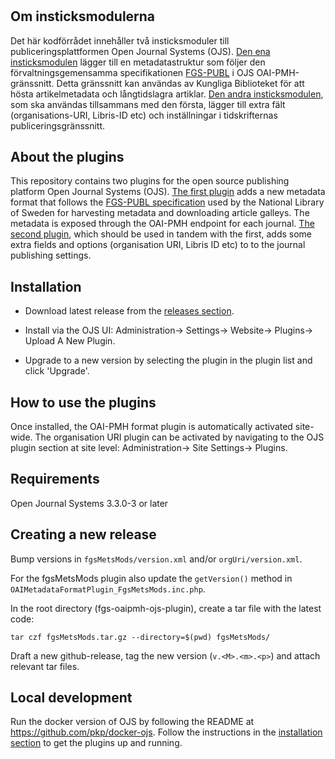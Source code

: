 # 
Om insticksmodulerna
--------------------
Det här kodförrådet innehåller två insticksmoduler till publiceringsplattformen Open Journal Systems (OJS). [Den ena insticksmodulen](fgsMetsMods) lägger till en metadatastruktur som följer den förvaltningsgemensamma specifikationen [FGS-PUBL](http://www.kb.se/namespace/digark/deliveryspecification/deposit/fgs-publ/) i OJS OAI-PMH-gränssnitt. Detta gränssnitt kan användas av Kungliga Biblioteket för att hösta artikelmetadata och långtidslagra artiklar. [Den andra insticksmodulen](orgUri), som ska användas tillsammans med den första, lägger till extra fält (organisations-URI, Libris-ID etc) och inställningar i tidskrifternas publiceringsgränssnitt.

About the plugins
-----------------
This repository contains two plugins for the open source publishing platform Open Journal Systems (OJS). [The first plugin](fgsMetsMods) adds a new metadata format that follows the [FGS-PUBL specification](http://www.kb.se/namespace/digark/deliveryspecification/deposit/fgs-publ/) used by the National Library of Sweden for harvesting metadata and downloading article galleys. The metadata is exposed through the OAI-PMH endpoint for each journal. [The second plugin](orgUri), which should be used in tandem with the first, adds some extra fields and options (organisation URI, Libris ID etc) to to the journal publishing settings.

Installation
------------
* Download latest release from the [releases section](https://github.com/Kungbib/fgs-oaipmh-ojs-plugin/releases).

* Install via the OJS UI: Administration-> Settings-> Website-> Plugins-> Upload A New Plugin.

* Upgrade to a new version by selecting the plugin in the plugin list and click 'Upgrade'.

How to use the plugins
----------------------
Once installed, the OAI-PMH format plugin is automatically activated site-wide. The organisation URI plugin can be activated by navigating to the OJS plugin section at site level: Administration-> Site Settings-> Plugins.

Requirements
------------
Open Journal Systems 3.3.0-3 or later

Creating a new release
----------------------
Bump versions in `fgsMetsMods/version.xml` and/or `orgUri/version.xml`.

For the fgsMetsMods plugin also update the `getVersion()` method in `OAIMetadataFormatPlugin_FgsMetsMods.inc.php`. 

In the root directory (fgs-oaipmh-ojs-plugin), create a tar file with the latest code:
```
tar czf fgsMetsMods.tar.gz --directory=$(pwd) fgsMetsMods/
```
Draft a new github-release, tag the new version (`v.<M>.<m>.<p>`) and attach relevant tar files. 

Local development
----------------------
Run the docker version of OJS by following the README at https://github.com/pkp/docker-ojs. Follow the instructions in the [installation section](https://github.com/Kungbib/fgs-oaipmh-ojs-plugin/edit/master/readme.md#installation) to get the plugins up and running.
